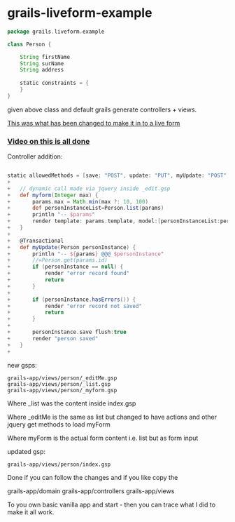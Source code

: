 # grails-liveform-example

```groovy
package grails.liveform.example

class Person {

	String firstName
	String surName
	String address
	
    static constraints = {
    }
}
```

given above class and default grails generate controllers + views.

[This was what has been changed to make it in to a live form](https://github.com/vahidhedayati/grails-liveform-example/commit/c038b6eb3261a73b4aff9da0b67ce6db1644aeef)

### [Video on this is all done](https://www.youtube.com/watch?v=Dt8FznQSnhM)

Controller addition:

```groovy

static allowedMethods = [save: "POST", update: "PUT", myUpdate: "POST",  delete: "DELETE"]
+	
+	// dynamic call made via jquery inside _edit.gsp
+	def myform(Integer max) {
+		params.max = Math.min(max ?: 10, 100)
+		def personInstanceList=Person.list(params)
+		println "-- $params"
+		render template: params.template, model:[personInstanceList:personInstanceList, personInstanceCount: Person.count()]
+	}
+	
+	@Transactional
+	def myUpdate(Person personInstance) {
+		println "-- ${params} @@@ $personInstance"
+		//=Person.get(params.id)
+		if (personInstance == null) {
+			render "error record found"
+			return
+		}
+
+		if (personInstance.hasErrors()) {
+			render "error record not saved"
+			return
+		}
+
+		personInstance.save flush:true
+		render "person saved"
+	}
+	
```
new gsps:
```
grails-app/views/person/_editMe.gsp
grails-app/views/person/_list.gsp
grails-app/views/person/_myform.gsp
```

Where _list was the content inside index.gsp 

Where _editMe is the same as list but changed to have actions and other jquery get methods to load myForm

Where myForm is the actual form content i.e. list but as form input 


updated gsp:
```
grails-app/views/person/index.gsp
```


Done if you can follow the changes and if you like copy the 

grails-app/domain
grails-app/controllers
grails-app/views

To you own basic vanilla app and start - then you can trace what I did to make it all work.



